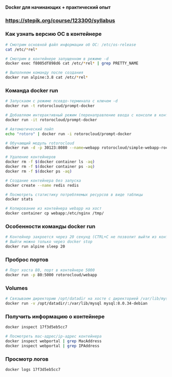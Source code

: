 #### Docker для начинающих + практический опыт
### https://stepik.org/course/123300/syllabus

### Как узнать версию ОС в контейнере
```bash
# Смотрим основной файл информации об ОС: /etc/os-release
cat /etc/*rel*

# Смотрим в контейнере запущенном в режиме -d
docker exec f8005df898d6 cat /etc/*rel* | grep PRETTY_NAME

# Выполняем команду после создания
docker run alpine:3.8 cat /etc/*rel*
```

### Команда docker run
```bash
# Запускаем с режиме псевдо-терминала с ключем -d
docker run -t rotorocloud/prompt-docker

# Добавляем интерактивный режим (перенаправление ввода с консоли в контейнер) с помощью ключа -i
docker run -it rotorocloud/prompt-docker

# Автоматический пайп
echo "rotoro" | docker run -i rotorocloud/prompt-docker

# Обучающий модуль rotorocloud
docker run -d -p 30123:8080 --name=webapp rotorocloud/simple-webapp-rockets:v2

# Удаление контейнеров
docker rm -f $(docker container ls -aq)
docker rm -f $(docker container ps -aq)
docker rm -f $(docker ps -aq)

# Создание контейнера без запуска
docker create --name redis redis

# Посмотреть статистику потребляемых ресурсов в виде таблицы
docker stats

# Копирование из контейнера webapp на хост
docker container cp webapp:/etc/nginx /tmp/
```

### Особенности команды docker run
```bash
# Контейнер закроется через 20 секунд (CTRL+C не позволит выйти из контейнера)
# Выйти можно только через docker stop
docker run alpine sleep 20
```

### Проброс портов
```bash
# Порт хоста 80, порт в контейнере 5000
docker run -p 80:5000 rotorocloud/webapp
```

### Volumes
```bash
# Связываем директорию /opt/datadir на хосте с директорией /var/lib/mysql в контейнере
docker run -v /opt/datadir/:/var/lib/mysql mysql:8.0.34-debian
```

### Получить информацию о контейнере
```bash
docker inspect 17f3d5eb5cc7

# Посмотреть mac-адрес/ip-адрес контейнера
docker inspect webportal | grep MacAddress
docker inspect webportal | grep IPAddress
```

### Просмотр логов
```bash
docker logs 17f3d5eb5cc7
```